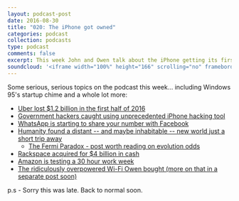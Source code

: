 ```yaml
---
layout: podcast-post
date: 2016-08-30
title: "020: The iPhone got owned"
categories: podcast
collection: podcasts
type: podcast
comments: false
excerpt: This week John and Owen talk about the iPhone getting its first malware, the discovery of a new planet (and the existential questions that brings along with it) and a whole lot more.
soundcloud: '<iframe width="100%" height="166" scrolling="no" frameborder="no" src="https://w.soundcloud.com/player/?url=https%3A//api.soundcloud.com/tracks/284558409&amp;color=ff5500&amp;auto_play=false&amp;hide_related=false&amp;show_comments=true&amp;show_user=true&amp;show_reposts=false"></iframe>'
---
```

Some serious, serious topics on the podcast this week... including Windows 95's startup chime and a whole lot more:

<ul>
 	<li><a href="http://www.bloomberg.com/news/articles/2016-08-25/uber-loses-at-least-1-2-billion-in-first-half-of-2016">Uber lost $1.2 billion in the first half of 2016</a></li>
 	<li><a href="http://motherboard.vice.com/read/government-hackers-iphone-hacking-jailbreak-nso-group">Government hackers caught using unprecedented iPhone hacking tool</a></li>
 	<li><a href="http://www.bloomberg.com/news/articles/2016-08-29/whatsapp-privacy-changes-raise-eu-concern-over-user-data-control">WhatsApp is starting to share your number with Facebook</a></li>
 	<li><a href="http://www.space.com/33890-planet-nine-existence-evidence-grows.html">Humanity found a distant -- and maybe inhabitable -- new world just a short trip away</a>
<ul>
 	<li><a href="http://waitbutwhy.com/2014/05/fermi-paradox.html">The Fermi Paradox - post worth reading on evolution odds</a></li>
</ul>
</li>
 	<li><a href="http://www.businessinsider.com/rackspace-goes-private-to-focus-on-customer-management-2016-8?IR=T">Rackspace acquired for $4 billion in cash</a></li>
 	<li><a href="http://qz.com/768937/amazon-known-for-its-soul-crushing-work-culture-is-testing-a-30-hour-workweek/">Amazon is testing a 30 hour work week</a></li>
 	<li><a href="https://www.ubnt.com/unifi/unifi-ap-ac-lite/">The ridiculously overpowered Wi-Fi Owen bought (more on that in a separate post soon)</a></li>
</ul>

p.s - Sorry this was late. Back to normal soon.